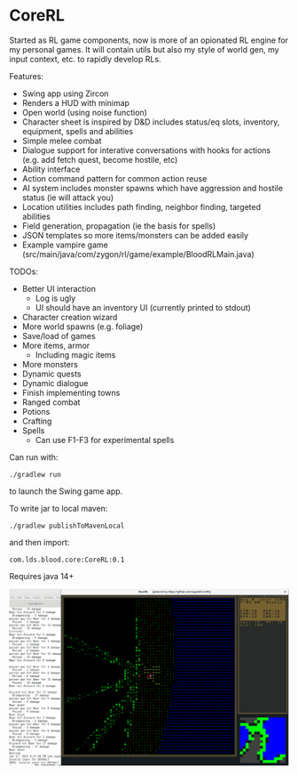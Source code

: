 # CoreRL
Started as RL game components, now is more of an opionated RL engine for my personal games. It will contain utils but also my style of world gen, my input context, etc. to rapidly develop RLs.

Features:
- Swing app using Zircon
- Renders a HUD with minimap
- Open world (using noise function)
- Character sheet is inspired by D&D includes status/eq slots, inventory, equipment, spells and abilities
- Simple melee combat
- Dialogue support for interative conversations with hooks for actions (e.g. add fetch quest, become hostile, etc)
- Ability interface
- Action command pattern for common action reuse
- AI system includes monster spawns which have aggression and hostile status (ie will attack you)
- Location utilities includes path finding, neighbor finding, targeted abilities
- Field generation, propagation (ie the basis for spells)
- JSON templates so more items/monsters can be added easily
- Example vampire game (src/main/java/com/zygon/rl/game/example/BloodRLMain.java)


TODOs:
- Better UI interaction
    - Log is ugly
    - UI should have an inventory UI (currently printed to stdout)
- Character creation wizard
- More world spawns (e.g. foliage)
- Save/load of games
- More items, armor
    - Including magic items
- More monsters
- Dynamic quests
- Dynamic dialogue
- Finish implementing towns
- Ranged combat
- Potions
- Crafting
- Spells
    - Can use F1-F3 for experimental spells

Can run with:
```
./gradlew run
```

to launch the Swing game app.

To write jar to local maven:
```
./gradlew publishToMavenLocal
```

and then import:
```
com.lds.blood.core:CoreRL:0.1
```

Requires java 14+

![Alt text](/images/PoisonGas.png?raw=true "Blood")
